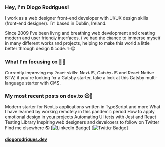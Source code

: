 ### Hey, I'm Diogo Rodrigues!

I work as a web designer front-end developer with UI/UX design skills (front-end designer). I´m based in Dublin, Ireland.

Since 2009 I've been living and breathing web development and creating modern and user friendly interfaces. I've had the chance to immerse myself in many different works and projects, helping to make this world a little better through design & code. ✨😍

### What I'm focusing on 👨‍💻
Currently improving my React skills: NextJS, Gatsby JS and React Native.
BTW, if you´re looking for a Gatsby starter, take a look at this Gatsby multi-language starter with CMS.

### My most recent posts on dev.to 😃🧾
Modern starter for Next.js applications written in TypeScript and more
What I have learned by working remotely in this pandemic period
How to apply emotional design in your projects
Automating UI tests with Jest and React Testing Library
Inspiring web designers and developers to follow on Twitter
Find me elsewhere 🌎
[![Linkedin Badge](https://img.shields.io/badge/-LinkedIn-blue?style=flat-square&logo=Linkedin&logoColor=whie&link=https://linkedin.com/gxrsti)] 
[![Twitter Badge](https://img.shields.io/badge/-LinkedIn-blue?style=flat-square&logo=Linkedin&logoColor=whie&link=https://linkedin.com/gxrsti)] 

**[diogorodrigues.dev](https://www.lyme.gg/)**
